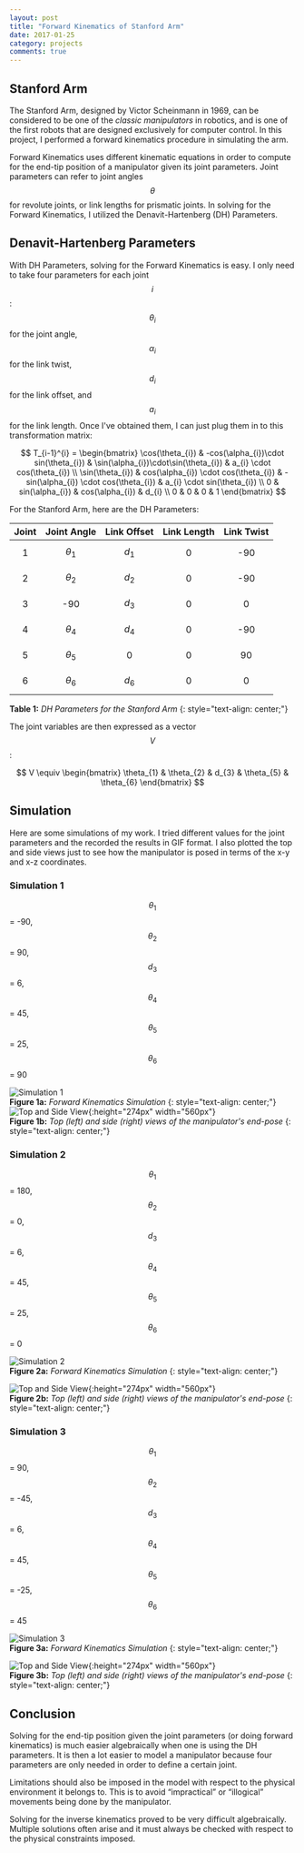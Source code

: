 ```yaml
---
layout: post
title: "Forward Kinematics of Stanford Arm"
date: 2017-01-25
category: projects
comments: true
---
```


## Stanford Arm

The Stanford Arm, designed by Victor Scheinmann in 1969, can be considered to be one of the _classic manipulators_ in robotics, and is one of the first robots that are designed exclusively for computer control. In this project, I performed a forward kinematics procedure in simulating the arm.  

Forward Kinematics uses different kinematic equations in order to compute for the end-tip position of a manipulator given its joint parameters. Joint parameters can refer to joint angles $$\theta$$ for revolute joints, or link lengths for prismatic joints. In solving for the Forward Kinematics, I utilized the Denavit-Hartenberg (DH) Parameters.  

## Denavit-Hartenberg Parameters

With DH Parameters, solving for the Forward Kinematics is easy. I only need to take four parameters for each joint $$i$$: $$\theta_{i}$$ for the joint angle, $$\alpha_{i}$$ for the link twist, $$d_{i}$$ for the link offset, and $$a_{i}$$ for the link length. Once I've obtained them, I can just  plug them in to this transformation matrix:  

$$
T_{i-1}^{i} = \begin{bmatrix}
\cos(\theta_{i}) & -cos(\alpha_{i})\cdot sin(\theta_{i}) & \sin(\alpha_{i})\cdot\sin(\theta_{i}) & a_{i} \cdot cos(\theta_{i}) \\
\sin(\theta_{i}) & cos(\alpha_{i}) \cdot cos(\theta_{i})  & -sin(\alpha_{i}) \cdot cos(\theta_{i}) & a_{i} \cdot sin(\theta_{i}) \\
 0 & sin(\alpha_{i})  & cos(\alpha_{i})  & d_{i} \\
0 & 0 & 0   & 1
\end{bmatrix}
$$

For the Stanford Arm, here are the DH Parameters:  

| Joint |   Joint Angle   |   Link Offset   | Link Length | Link Twist |
|:-----:|:--------------:|:---------:|:-----:|:----------:|
| 1     | $$\theta_{1}$$ | $$d_{1}$$ |   0   |     -90    |
| 2     | $$\theta_{2}$$ | $$d_{2}$$ |   0   |     -90    |
| 3     |       -90      | $$d_{3}$$ |   0   |      0     |
| 4     | $$\theta_{4}$$ | $$d_{4}$$ |   0   |     -90    |
| 5     | $$\theta_{5}$$ |     0     |   0   |     90     |
| 6     | $$\theta_{6}$$ | $$d_{6}$$ |   0   |      0     |  

__Table 1:__ _DH Parameters for the Stanford Arm_
{: style="text-align: center;"}



The joint variables are then expressed as a vector $$V$$:  


$$
V \equiv \begin{bmatrix}
\theta_{1} & \theta_{2} & d_{3} & \theta_{5} & \theta_{6}
\end{bmatrix}
$$

## Simulation  
Here are some simulations of my work. I tried different values for the joint parameters and the recorded the results in
GIF format. I also plotted the top and side views just to see how the manipulator is posed in terms of the x-y and x-z coordinates.


### Simulation 1
$$\theta_{1}$$ = -90, $$\theta_{2}$$ = 90, $$d_{3}$$ = 6, $$\theta_{4}$$ = 45, $$\theta_{5}$$ = 25, $$\theta_{6}$$ = 90


![Simulation 1](/res/robosim/fkine01.gif)  
__Figure 1a:__ _Forward Kinematics Simulation_
{: style="text-align: center;"}
![Top and Side View](http://i.imgur.com/uxf2xKtl.png){:height="274px" width="560px"}  
__Figure 1b:__ _Top (left) and side (right) views of the manipulator's end-pose_
{: style="text-align: center;"}


### Simulation 2
$$\theta_{1}$$ = 180, $$\theta_{2}$$ = 0, $$d_{3}$$ = 6, $$\theta_{4}$$ = 45, $$\theta_{5}$$ = 25, $$\theta_{6}$$ = 0  



![Simulation 2](/res/robosim/fkine02.gif)  
__Figure 2a:__ _Forward Kinematics Simulation_
{: style="text-align: center;"}

![Top and Side View](http://i.imgur.com/AjVMtIGl.png){:height="274px" width="560px"}  
__Figure 2b:__ _Top (left) and side (right) views of the manipulator's end-pose_
{: style="text-align: center;"}



### Simulation 3
$$\theta_{1}$$ = 90, $$\theta_{2}$$ = -45, $$d_{3}$$ = 6, $$\theta_{4}$$ = 45, $$\theta_{5}$$ = -25, $$\theta_{6}$$ = 45


![Simulation 3](/res/robosim/fkine03.gif)  
__Figure 3a:__ _Forward Kinematics Simulation_
{: style="text-align: center;"}

![Top and Side View](http://i.imgur.com/StBp7rGl.png){:height="274px" width="560px"}  
__Figure 3b:__ _Top (left) and side (right) views of the manipulator's end-pose_
{: style="text-align: center;"}  

## Conclusion
Solving for the end-tip position given the joint parameters (or doing forward kinematics) is much easier algebraically when one is using the DH parameters. It is then a lot easier to model a manipulator because four parameters are only needed in order to define a certain joint.  

Limitations should also be imposed in the model with respect to the physical environment it belongs to. This is to avoid “impractical” or “illogical” movements being done by the manipulator.  

Solving for the inverse kinematics proved to be very difficult algebraically. Multiple solutions often arise and it must always be checked with respect to the physical constraints imposed.
